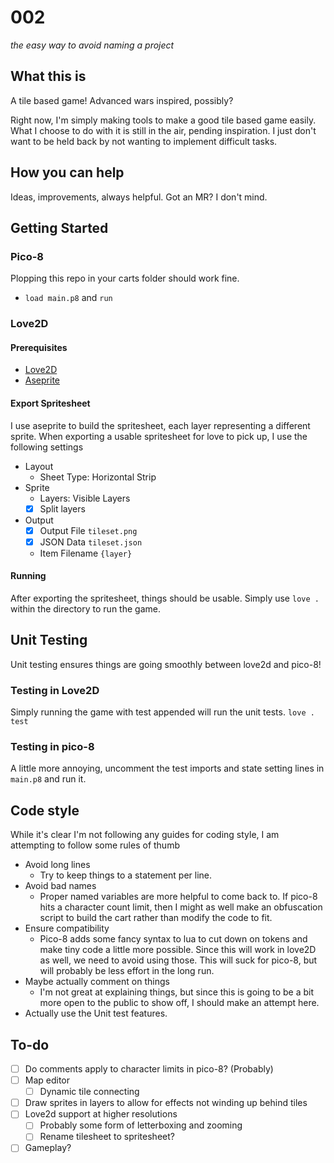 # 002
*the easy way to avoid naming a project*

## What this is
A tile based game! Advanced wars inspired, possibly?

Right now, I'm simply making tools to make a good tile based game easily. What I choose to do with it is still in the air, pending inspiration. I just don't want to be held back by not wanting to implement difficult tasks.

## How you can help
Ideas, improvements, always helpful. Got an MR? I don't mind.

## Getting Started

### Pico-8
Plopping this repo in your carts folder should work fine.
- `load main.p8` and `run`

### Love2D

#### Prerequisites
- [Love2D](https://love2d.org/)
- [Aseprite](https://www.aseprite.org/)

#### Export Spritesheet
I use aseprite to build the spritesheet, each layer representing a different sprite.
When exporting a usable spritesheet for love to pick up, I use the following settings
- Layout
  - Sheet Type: Horizontal Strip
- Sprite
  - Layers: Visible Layers
  - [X] Split layers
- Output
  - [X] Output File `tileset.png`
  - [X] JSON Data `tileset.json`
  - Item Filename `{layer}`

#### Running
After exporting the spritesheet, things should be usable. Simply use `love .` within the directory to run the game.

## Unit Testing
Unit testing ensures things are going smoothly between love2d and pico-8!

### Testing in Love2D
Simply running the game with test appended will run the unit tests. `love . test`

### Testing in pico-8
A little more annoying, uncomment the test imports and state setting lines in `main.p8` and run it.

## Code style
While it's clear I'm not following any guides for coding style, I am attempting to follow some rules of thumb
- Avoid long lines
  - Try to keep things to a statement per line.
- Avoid bad names
  - Proper named variables are more helpful to come back to. If pico-8 hits a character count limit, then I might as well make an obfuscation script to build the cart rather than modify the code to fit.
- Ensure compatibility
  - Pico-8 adds some fancy syntax to lua to cut down on tokens and make tiny code a little more possible. Since this will work in love2D as well, we need to avoid using those. This will suck for pico-8, but will probably be less effort in the long run.
- Maybe actually comment on things
  - I'm not great at explaining things, but since this is going to be a bit more open to the public to show off, I should make an attempt here.
- Actually use the Unit test features.

## To-do
- [ ] Do comments apply to character limits in pico-8? (Probably)
- [ ] Map editor
  - [ ] Dynamic tile connecting
- [ ] Draw sprites in layers to allow for effects not winding up behind tiles
- [ ] Love2d support at higher resolutions
  - [ ] Probably some form of letterboxing and zooming
  - [ ] Rename tilesheet to spritesheet?
- [ ] Gameplay?
